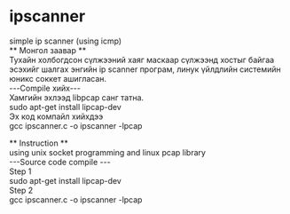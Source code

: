 # ipscanner <br />
simple ip scanner (using icmp)<br />
** Монгол заавар **<br />
Тухайн холбогдсон сүлжээний хаяг маскаар сүлжээнд хостыг байгаа эсэхийг шалгах 
энгийн ip scanner програм, линук үйлдлийн системийн юникс соккет ашигласан. <br />
---Compile хийх---<br />
Хамгийн эхлээд libpcap санг татна.<br />
sudo apt-get install lipcap-dev<br />
Эх код компайл хийхдээ<br />
gcc ipscanner.c -o ipscanner -lpcap<br />

** Instruction **<br />
using unix socket programming and linux pcap library<br />
---Source code compile ---<br />
Step 1<br />
sudo apt-get install lipcap-dev<br />
Step 2 <br />
gcc ipscanner.c -o ipscanner -lpcap
